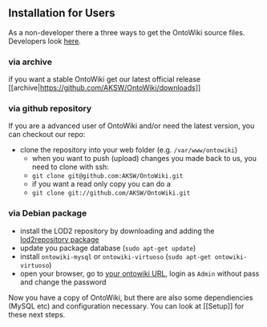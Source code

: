 ## Installation for Users 

As a non-developer there a three ways to get the OntoWiki source files. Developers look [here](SetupDevelopers).

### via archive
if you want a stable OntoWiki get our latest official release
[[archive|https://github.com/AKSW/OntoWiki/downloads]]

### via github repository
If you are a advanced user of OntoWiki and/or need the latest version, you can checkout our repo:

* clone the repository into your web folder (e.g. `/var/www/ontowiki`)
  * when you want to push (upload) changes you made back to us, you need to clone with ssh:
  * `git clone git@github.com:AKSW/OntoWiki.git`
  * if you want a read only copy you can do a
  * `git clone git://github.com/AKSW/OntoWiki.git`

### via Debian package

* install the LOD2 repository by downloading and adding the [lod2repository
  package](http://stack.lod2.eu/lod2repository_current_all.deb)
* update you package database (`sudo apt-get update`)
* install `ontowiki-mysql` or `ontowiki-virtuoso` (`sudo apt-get ontowiki-virtuoso`)
* open your browser, go to [your ontowiki URL](http://localhost/ontowiki/), login as `Admin` without pass and change the password

Now you have a copy of OntoWiki, but there are also some dependiencies (MySQL etc) and configuration necessary. You can look at [[Setup]] for these next steps.
